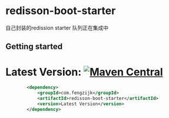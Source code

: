 # redisson-boot-starter
自己封装的redission starter 队列正在集成中



## Getting started

  # Latest Version: [![Maven Central](https://img.shields.io/maven-central/v/com.fengzijk/redisson-boot-starter.svg)](https://search.maven.org/search?q=g:com.fengzijka:redisson-boot-starter*)

``` xml
        <dependency>
            <groupId>com.fengzijk</groupId>
            <artifactId>redisson-boot-starter</artifactId>
            <version>Latest Version</version>
        </dependency>
```
